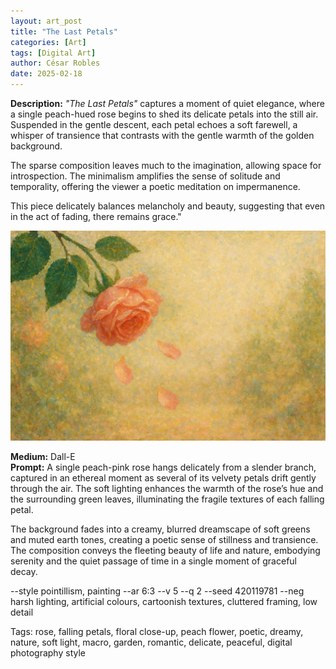 ```yaml
---
layout: art_post
title: "The Last Petals"
categories: [Art]
tags: [Digital Art]
author: César Robles
date: 2025-02-18
---
```

**Description:** *"The Last Petals"* captures a moment of quiet elegance, where a single peach-hued rose begins to shed its delicate petals into the still air. Suspended in the gentle descent, each petal echoes a soft farewell, a whisper of transience that contrasts with the gentle warmth of the golden background.

The sparse composition leaves much to the imagination, allowing space for introspection. The minimalism amplifies the sense of solitude and temporality, offering the viewer a poetic meditation on impermanence.

This piece delicately balances melancholy and beauty, suggesting that even in the act of fading, there remains grace."

![The Last Petals](/imag/digital_art/the_last_petals.jpg)

**Medium:** Dall-E\
**Prompt:** A single peach-pink rose hangs delicately from a slender branch, captured in an ethereal moment as several of its velvety petals drift gently through the air. The soft lighting enhances the warmth of the rose’s hue and the surrounding green leaves, illuminating the fragile textures of each falling petal.

The background fades into a creamy, blurred dreamscape of soft greens and muted earth tones, creating a poetic sense of stillness and transience. The composition conveys the fleeting beauty of life and nature, embodying serenity and the quiet passage of time in a single moment of graceful decay.

--style pointillism, painting --ar 6:3 --v 5 --q 2 --seed 420119781 --neg harsh lighting, artificial colours, cartoonish textures, cluttered framing, low detail

Tags: rose, falling petals, floral close-up, peach flower, poetic, dreamy, nature, soft light, macro, garden, romantic, delicate, peaceful, digital photography style